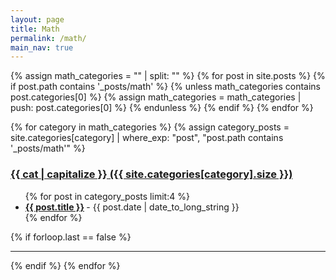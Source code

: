 ```yaml
---
layout: page
title: Math
permalink: /math/
main_nav: true
---
```


{% assign math_categories = "" | split: "" %}
{% for post in site.posts %}
  {% if post.path contains '_posts/math' %}
    {% unless math_categories contains post.categories[0] %}
      {% assign math_categories = math_categories | push: post.categories[0] %}
    {% endunless %}
  {% endif %}
{% endfor %}

{% for category in math_categories %}
  {% assign category_posts = site.categories[category] | where_exp: "post", "post.path contains '_posts/math'" %}
  <h3 id="{{cat}}">
    <a href="{{ site.baseurl }}/category/{{ category }}/">{{ cat | capitalize }} ({{ site.categories[category].size }})</a>
  </h3>
  <ul class="posts-list">
  {% for post in category_posts limit:4 %}
    <li>
      <strong>
        <a href="{{ post.url | prepend: site.baseurl }}">{{ post.title }}</a>
      </strong>
      <span class="post-date">- {{ post.date | date_to_long_string }}</span>
    </li>
  {% endfor %}
  </ul>
  {% if forloop.last == false %}<hr>{% endif %}
{% endfor %}
<br>
